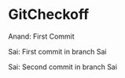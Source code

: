 # GitCheckoff
Anand: First Commit

Sai: First commit in branch Sai

Sai: Second commit in branch Sai
